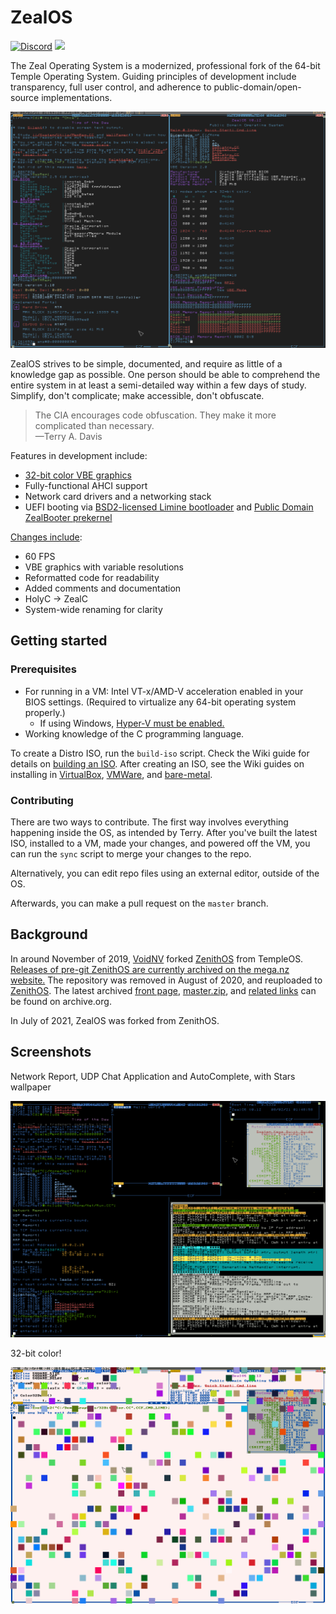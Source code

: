 # ZealOS

[![Discord](https://img.shields.io/discord/934200098144022609?color=7289DA&label=Discord&logo=discord&logoColor=white)](https://discord.gg/rK6U3xdr7D) [![](https://img.shields.io/badge/wiki-documentation-forestgreen)](https://github.com/Zeal-Operating-System/ZealOS/wiki)

The Zeal Operating System is a modernized, professional fork of the 64-bit Temple Operating System. Guiding principles of development include transparency, full user control, and adherence to public-domain/open-source implementations.

![](/screenshots/screenshot2.png)

ZealOS strives to be simple, documented, and require as little of a knowledge gap as possible. One person should be able to comprehend the entire system in at least a semi-detailed way within a few days of study.
Simplify, don't complicate; make accessible, don't obfuscate.

> The CIA encourages code obfuscation. They make it more complicated than necessary.\
—Terry A. Davis

Features in development include:
  - [32-bit color VBE graphics](https://github.com/TempleProgramming/HolyGL)
  - Fully-functional AHCI support
  - Network card drivers and a networking stack
  - UEFI booting via [BSD2-licensed Limine bootloader](https://github.com/limine-bootloader/limine) and [Public Domain ZealBooter prekernel](/zealbooter/zealbooter.c)

[Changes include](https://zeal-operating-system.github.io/Doc/ChangeLog.DD.html):
  - 60 FPS
  - VBE graphics with variable resolutions
  - Reformatted code for readability
  - Added comments and documentation
  - HolyC -> ZealC
  - System-wide renaming for clarity

## Getting started

### Prerequisites

- For running in a VM: Intel VT-x/AMD-V acceleration enabled in your BIOS settings. (Required to virtualize any 64-bit operating system properly.)
    * If using Windows, [Hyper-V must be enabled.](https://docs.microsoft.com/en-us/virtualization/hyper-v-on-windows/quick-start/enable-hyper-v#enable-the-hyper-v-role-through-settings)
- Working knowledge of the C programming language.

To create a Distro ISO, run the `build-iso` script. Check the Wiki guide for details on [building an ISO](https://github.com/Zeal-Operating-System/ZealOS/wiki/Building-an-ISO). After creating an ISO, see the Wiki guides on installing in [VirtualBox](https://github.com/Zeal-Operating-System/ZealOS/wiki/Installing-(Virtualbox)), [VMWare](https://github.com/Zeal-Operating-System/ZealOS/wiki/Installing-(VMWare)), and [bare-metal](https://github.com/Zeal-Operating-System/ZealOS/wiki/Installing-(Bare%E2%80%90metal)).

### Contributing

There are two ways to contribute. The first way involves everything happening inside the OS, as intended by Terry. After you've built the latest ISO, installed to a VM, made your changes, and powered off the VM, you can run the `sync` script to merge your changes to the repo.

Alternatively, you can edit repo files using an external editor, outside of the OS.

Afterwards, you can make a pull request on the `master` branch.

## Background

In around November of 2019, [VoidNV](https://web.archive.org/web/20210414181948/https://github.com/VoidNV) forked [ZenithOS](https://web.archive.org/web/20200811190005/https://github.com/VoidNV/ZenithOS) from TempleOS. [Releases of pre-git ZenithOS are currently archived on the mega.nz website.](https://mega.nz/#F!ZIEGmSRQ!qvL6Wk6THzE-dazkfT6N3Q) The repository was removed in August of 2020, and reuploaded to [ZenithOS](https://web.archive.org/web/20210630230454/https://github.com/ZenithOS/ZenithOS). The latest archived [front page](https://web.archive.org/web/20200811190005/https://github.com/VoidNV/ZenithOS/), [master.zip](https://web.archive.org/web/20200811190054/https://codeload.github.com/VoidNV/ZenithOS/zip/master), and [related links](https://web.archive.org/web/*/https://github.com/VoidNV/ZenithOS/*) can be found on archive.org.

In July of 2021, ZealOS was forked from ZenithOS.

## Screenshots

Network Report, UDP Chat Application and AutoComplete, with Stars wallpaper

![](/screenshots/screenshot3.png)

32-bit color!

![](/screenshots/screenshot1.png)
